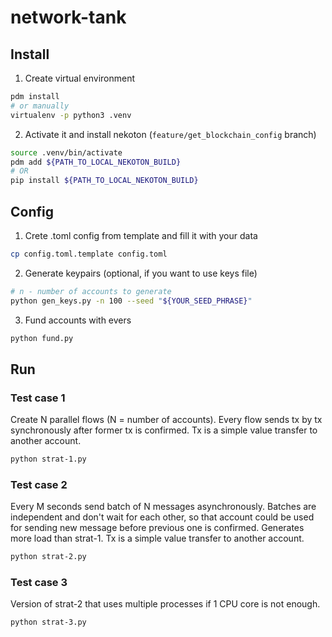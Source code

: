 # network-tank
## Install
1. Create virtual environment
```bash
pdm install
# or manually
virtualenv -p python3 .venv
```
2. Activate it and install nekoton (`feature/get_blockchain_config` branch)
```bash
source .venv/bin/activate
pdm add ${PATH_TO_LOCAL_NEKOTON_BUILD}
# OR
pip install ${PATH_TO_LOCAL_NEKOTON_BUILD}
```
## Config
1. Crete .toml config from template and fill it with your data
```bash
cp config.toml.template config.toml
```
2. Generate keypairs (optional, if you want to use keys file)
```bash
# n - number of accounts to generate
python gen_keys.py -n 100 --seed "${YOUR_SEED_PHRASE}"
```
3. Fund accounts with evers
```bash
python fund.py
```
## Run
### Test case 1
Create N parallel flows (N = number of accounts). Every flow sends tx by tx synchronously after former tx is confirmed.
Tx is a simple value transfer to another account.
```bash
python strat-1.py
```
### Test case 2
Every M seconds send batch of N messages asynchronously. Batches are independent and don't wait for each other,
so that account could be used for sending new message before previous one is confirmed. Generates more load than strat-1.
Tx is a simple value transfer to another account.

```bash
python strat-2.py
```
### Test case 3
Version of strat-2 that uses multiple processes if 1 CPU core is not enough.
```bash
python strat-3.py
```
